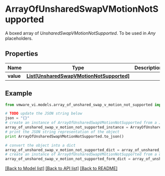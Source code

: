 # ArrayOfUnsharedSwapVMotionNotSupported

A boxed array of *UnsharedSwapVMotionNotSupported*. To be used in *Any* placeholders. 

## Properties
Name | Type | Description | Notes
------------ | ------------- | ------------- | -------------
**value** | [**List[UnsharedSwapVMotionNotSupported]**](UnsharedSwapVMotionNotSupported.md) |  | 

## Example

```python
from vmware_vi.models.array_of_unshared_swap_v_motion_not_supported import ArrayOfUnsharedSwapVMotionNotSupported

# TODO update the JSON string below
json = "{}"
# create an instance of ArrayOfUnsharedSwapVMotionNotSupported from a JSON string
array_of_unshared_swap_v_motion_not_supported_instance = ArrayOfUnsharedSwapVMotionNotSupported.from_json(json)
# print the JSON string representation of the object
print ArrayOfUnsharedSwapVMotionNotSupported.to_json()

# convert the object into a dict
array_of_unshared_swap_v_motion_not_supported_dict = array_of_unshared_swap_v_motion_not_supported_instance.to_dict()
# create an instance of ArrayOfUnsharedSwapVMotionNotSupported from a dict
array_of_unshared_swap_v_motion_not_supported_form_dict = array_of_unshared_swap_v_motion_not_supported.from_dict(array_of_unshared_swap_v_motion_not_supported_dict)
```
[[Back to Model list]](../README.md#documentation-for-models) [[Back to API list]](../README.md#documentation-for-api-endpoints) [[Back to README]](../README.md)


